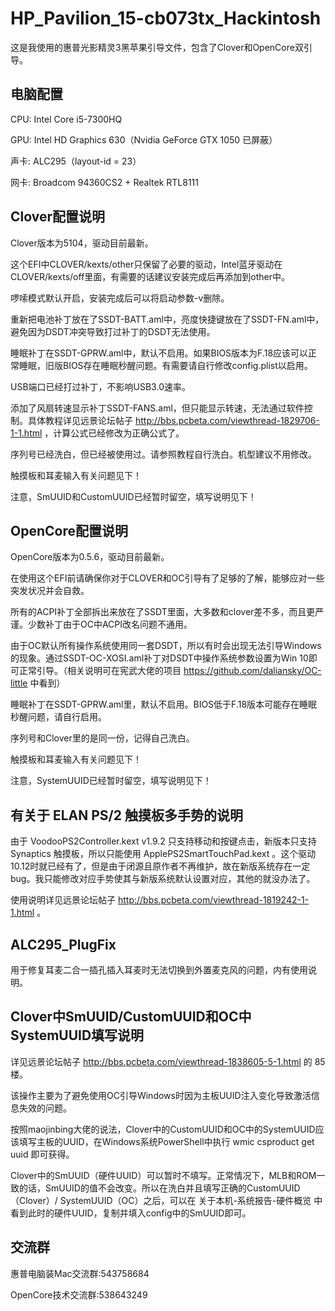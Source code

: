 # HP_Pavilion_15-cb073tx_Hackintosh

这是我使用的惠普光影精灵3黑苹果引导文件，包含了Clover和OpenCore双引导。

## 电脑配置

CPU: Intel Core i5-7300HQ

GPU: Intel HD Graphics 630（Nvidia GeForce GTX 1050 已屏蔽）

声卡: ALC295（layout-id = 23）

网卡: Broadcom 94360CS2 + Realtek RTL8111

## Clover配置说明

Clover版本为5104，驱动目前最新。

这个EFI中CLOVER/kexts/other只保留了必要的驱动，Intel蓝牙驱动在CLOVER/kexts/off里面，有需要的话建议安装完成后再添加到other中。

啰嗦模式默认开启，安装完成后可以将启动参数-v删除。

重新把电池补丁放在了SSDT-BATT.aml中，亮度快捷键放在了SSDT-FN.aml中，避免因为DSDT冲突导致打过补丁的DSDT无法使用。

睡眠补丁在SSDT-GPRW.aml中，默认不启用。如果BIOS版本为F.18应该可以正常睡眠，旧版BIOS存在睡眠秒醒问题。有需要请自行修改config.plist以启用。

USB端口已经打过补丁，不影响USB3.0速率。

添加了风扇转速显示补丁SSDT-FANS.aml，但只能显示转速，无法通过软件控制。具体教程详见远景论坛帖子 http://bbs.pcbeta.com/viewthread-1829706-1-1.html ，计算公式已经修改为正确公式了。

序列号已经洗白，但已经被使用过。请参照教程自行洗白。机型建议不用修改。

触摸板和耳麦输入有关问题见下！

注意，SmUUID和CustomUUID已经暂时留空，填写说明见下！

## OpenCore配置说明

OpenCore版本为0.5.6，驱动目前最新。

在使用这个EFI前请确保你对于CLOVER和OC引导有了足够的了解，能够应对一些突发状况并会自救。

所有的ACPI补丁全部拆出来放在了SSDT里面，大多数和clover差不多，而且更严谨。少数补丁由于OC中ACPI改名问题不通用。

由于OC默认所有操作系统使用同一套DSDT，所以有时会出现无法引导Windows的现象。通过SSDT-OC-XOSI.aml补丁对DSDT中操作系统参数设置为Win 10即可正常引导。（相关说明可在宪武大佬的项目 https://github.com/daliansky/OC-little 中看到）

睡眠补丁在SSDT-GPRW.aml里，默认不启用。BIOS低于F.18版本可能存在睡眠秒醒问题，请自行启用。

序列号和Clover里的是同一份，记得自己洗白。

触摸板和耳麦输入有关问题见下！

注意，SystemUUID已经暂时留空，填写说明见下！

## 有关于 ELAN PS/2 触摸板多手势的说明

由于 VoodooPS2Controller.kext v1.9.2 只支持移动和按键点击，新版本只支持 Synaptics 触摸板，所以只能使用 ApplePS2SmartTouchPad.kext 。这个驱动10.12时就已经有了，但是由于闭源且原作者不再维护，故在新版系统存在一定bug。我只能修改对应手势使其与新版系统默认设置对应，其他的就没办法了。

使用说明详见远景论坛帖子 http://bbs.pcbeta.com/viewthread-1819242-1-1.html 。

## ALC295_PlugFix

用于修复耳麦二合一插孔插入耳麦时无法切换到外置麦克风的问题，内有使用说明。

## Clover中SmUUID/CustomUUID和OC中SystemUUID填写说明

详见远景论坛帖子 http://bbs.pcbeta.com/viewthread-1838605-5-1.html 的 85 楼。

该操作主要为了避免使用OC引导Windows时因为主板UUID注入变化导致激活信息失效的问题。

按照maojinbing大佬的说法，Clover中的CustomUUID和OC中的SystemUUID应该填写主板的UUID，在Windows系统PowerShell中执行 wmic csproduct get uuid 即可获得。

Clover中的SmUUID（硬件UUID）可以暂时不填写。正常情况下，MLB和ROM一致的话，SmUUID的值不会改变。所以在洗白并且填写正确的CustomUUID（Clover）/ SystemUUID（OC）之后，可以在 关于本机-系统报告-硬件概览 中看到此时的硬件UUID，复制并填入config中的SmUUID即可。

## 交流群

惠普电脑装Mac交流群:543758684

OpenCore技术交流群:538643249
